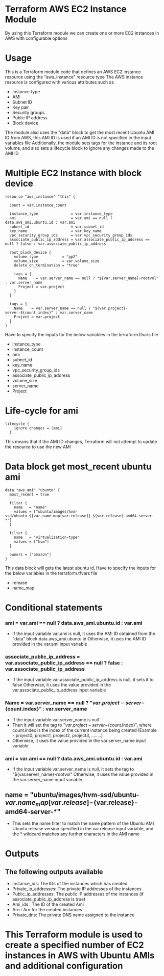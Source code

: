 # Terraform AWS EC2 Instance Module

By using this Terraform module we can create one or more EC2 instances in AWS with configurable options

# Usage

This is a Terraform module code that defines an AWS EC2 instance resource using the "aws_instance" resource type
The AWS instance resource is configured with various attributes such as

+ Instance type
+ AMI
+ Subnet ID
+ Key pair
+ Security groups
+ Public IP address
+ Block device

The module also uses the "data" block to get the most recent Ubuntu AMI ID from AWS, this AMI ID is used if an AMI ID is not specified in the input variables file
Additionally, the module sets tags for the instance and its root volume, and also sets a lifecycle block to ignore any changes made to the AMI ID 


# Multiple EC2 Instance with block device 

```
resource "aws_instance" "this" {

  count = var.instance_count

  instance_type               = var.instance_type
  ami                         = var.ami == null ? data.aws_ami.ubuntu.id : var.ami
  subnet_id                   = var.subnet_id
  key_name                    = var.key_name
  vpc_security_group_ids      = var.vpc_security_group_ids
  associate_public_ip_address = var.associate_public_ip_address == null ? false : var.associate_public_ip_address

  root_block_device {
    volume_type           = "gp2"
    volume_size           = var.volume_size
    delete_on_termination = "true"

    tags = {
      Name    = var.server_name == null ? "${var.server_name}-rootvol" : var.server_name
      Project = var.project
    }
  }

  tags = {
    Name    = var.server_name == null ? "${var.project}-server-${count.index}" : var.server_name
    Project = var.project
  }
}

```

Have to specify the inputs for the below variables in the terraform.tfvars file 
+ instance_type
+ instance_count
+ ami 
+ subnet_id
+ key_name
+ vpc_security_group_ids
+ associate_public_ip_address
+ volume_size 
+ server_name
+ Project


# Life-cycle for ami 
```
lifecycle {
    ignore_changes = [ami]
  }
```

This means that if the AMI ID changes, Terraform will not attempt to update the resource to use the new AMI

# Data block get most_recent ubuntu ami

``` 
data "aws_ami" "ubuntu" {
  most_recent = true

  filter {
    name   = "name"
    values = ["ubuntu/images/hvm-ssd/ubuntu-${var.name_map[var.release]}-${var.release}-amd64-server-*"]
  }

  filter {
    name   = "virtualization-type"
    values = ["hvm"]
  }

  owners = ["amazon"]
}

```

This data block will gets the latest ubuntu id, Have to specify the inputs for the below variables in the terraform.tfvars file 

+ release
+ name_map


# Conditional statements 

### ami = var.ami == null ? data.aws_ami.ubuntu.id : var.ami
 
+ If the input variable var.ami is null, it uses the AMI ID obtained from the "data" block data.aws_ami.ubuntu.id
Otherwise, it uses the AMI ID provided in the var.ami input variable
 
### associate_public_ip_address = var.associate_public_ip_address == null ? false : var.associate_public_ip_address

+ If the input variable var.associate_public_ip_address is null, it sets it to false
Otherwise, it uses the value provided in the var.associate_public_ip_address input variable
 
### Name = var.server_name == null ? "${var.project}-server-${count.index}" : var.server_name
 
+ If the input variable var.server_name is null
+ Then it will set the tag to "${var.project}-server-${count.index}", where count.index is the index of the current instance being created (Example - project0, project1, project2, project3, ……..)
+ Otherwise, it uses the value provided in the var.server_name input variable

### ami = var.ami == null ? data.aws_ami.ubuntu.id : var.ami

+ If the input variable var.server_name is null, it sets the tag to "${var.server_name}-rootvol"
Otherwise, it uses the value provided in the var.server_name input variable
 
## name = "ubuntu/images/hvm-ssd/ubuntu-${var.name_map[var.release]}-${var.release}-amd64-server-*"
 
+ This sets the name filter to match the name pattern of the Ubuntu AMI
Ubuntu release version specified in the var.release input variable, and the * wildcard matches any further characters in the AMI name

# Outputs

## The following outputs available

+ Instance_ids: The IDs of the instances which has created
+ Private_ip_addresses: The private IP addresses of the instances
+ Public_ip_addresses: The public IP addresses of the instances (if associate_public_ip_address is true)
+ Ami_ids : The ID of the created Ami
+ Arn : Arn for the created instances
+ Private_dns: The private DNS name assigned to the instance



# This Terraform module is used to create a specified number of EC2 instances in AWS with Ubuntu AMIs and additional configuration

